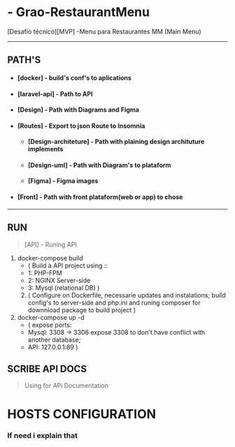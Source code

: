 # - Grao-RestaurantMenu

[Desafio técnico][MVP] -Menu para Restaurantes MM (Main Menu)

-----------------------
## PATH'S

  - #### [docker] - build's conf's to aplications 
  - #### [laravel-api] - Path to API
  - #### [Design] - Path with Diagrams and Figma
  - #### [Routes] - Export to json Route to Insomnia
    - #### [Design-architeture] - Path with plaining design archituture implements
    - #### [Design-uml] - Path with Diagram's to plataform 
    - #### [Figma] - Figma images
  - #### [Front] - Path with front plataform(web or app) to chose

-----------------------
## RUN
  > [API] - Runing API
1. docker-compose build
    - ( Build a API project using :: 
    - 1: PHP-FPM
    - 2: NGINX Server-side
    - 3: Mysql (relational DB) )
    2. ( Configure on Dockerfile, necessarie updates and instalations; build config's to server-side and php.ini
        and runing composer for downnload package to build project )
2. docker-compose up -d 
    - ( expose ports:
    - Mysql: 3308 -> 3306  expose 3308 to don't have conflict with another database;
    - API: 127.0.0.1:89 )

## SCRIBE API DOCS
> Using for APi Documentation


        
# HOSTS CONFIGURATION
  ### If need i explain that
